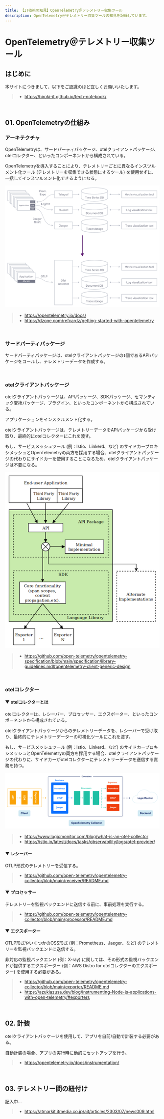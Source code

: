 ```yaml
---
title: 【IT技術の知見】OpenTelemetry＠テレメトリー収集ツール
description: OpenTelemetry＠テレメトリー収集ツールの知見を記録しています。
---
```


# OpenTelemetry＠テレメトリー収集ツール

## はじめに

本サイトにつきまして、以下をご認識のほど宜しくお願いいたします。

> - https://hiroki-it.github.io/tech-notebook/

<br>

## 01. OpenTelemetryの仕組み

### アーキテクチャ

OpenTelemetryは、サードパーティパッケージ、otelクライアントパッケージ、otelコレクター、といったコンポーネントから構成されている。

OpenTelemetryを導入することにより、テレメトリーごとに異なるインスツルメント化ツール (テレメトリーを収集できる状態にするツール) を使用せずに、一括してインスツルメント化できるようになる。

![open-telemetry_architecture](https://raw.githubusercontent.com/hiroki-it/tech-notebook-images/master/images/open-telemetry_architecture.png)

> - https://opentelemetry.io/docs/
> - https://dzone.com/refcardz/getting-started-with-opentelemetry

<br>

### サードパーティパッケージ

サードパーティパッケージは、otelクライアントパッケージの`1`個であるAPIパッケージをコールし、テレメトリーデータを作成する。

<br>

### otelクライアントパッケージ

otelクライアントパッケージは、APIパッケージ、SDKパッケージ、セマンティック変換パッケージ、プラグイン、といったコンポーネントから構成されている。

アプリケーションをインスツルメント化する。

otelクライアントパッケージは、テレメトリーデータをAPIパッケージから受け取り、最終的にotelコレクターにこれを渡す。

もし、サービスメッシュツール (例：Istio、Linkerd、など) のサイドカープロキシメッシュとOpenTelemetryの両方を採用する場合、otelクライアントパッケージの代わりにサイドカーを使用することになるため、otelクライアントパッケージは不要になる。

![open-telemetry_client-package](https://raw.githubusercontent.com/hiroki-it/tech-notebook-images/master/images/open-telemetry_client-package.png)

> - https://github.com/open-telemetry/opentelemetry-specification/blob/main/specification/library-guidelines.md#opentelemetry-client-generic-design

<br>

### otelコレクター

#### ▼ otelコレクターとは

otelコレクターは、レシーバー、プロセッサー、エクスポーター、といったコンポーネントから構成されている。

otelクライアントパッケージからのテレメトリーデータを、レシーバーで受け取り、最終的にテレメトリーデーターの可視化ツールにこれを渡す。

もし、サービスメッシュツール (例：Istio、Linkerd、など) のサイドカープロキシメッシュとOpenTelemetryの両方を採用する場合、otelクライアントパッケージの代わりに、サイドカーがotelコレクターにテレメトリーデータを送信する責務を持つ。

![open-telemetry_collector](https://raw.githubusercontent.com/hiroki-it/tech-notebook-images/master/images/open-telemetry_collector.png)

> - https://www.logicmonitor.com/blog/what-is-an-otel-collector
> - https://istio.io/latest/docs/tasks/observability/logs/otel-provider/

#### ▼ レシーバー

OTLP形式のテレメトリーを受信する。

> - https://github.com/open-telemetry/opentelemetry-collector/blob/main/receiver/README.md

#### ▼ プロセッサー

テレメトリーを監視バックエンドに送信する前に、事前処理を実行する。

> - https://github.com/open-telemetry/opentelemetry-collector/blob/main/processor/README.md

#### ▼ エクスポーター

OTLP形式やいくつかのOSS形式 (例：Prometheus、Jaeger、など) のテレメトリーを監視バックエンドに送信する。

非対応の監視バックエンド (例：X-ray) に関しては、その形式の監視バックエンドが提供するエクスポーター (例：AWS Distro for otelコレクターのエクスポーター) を使用する必要がある。

> - https://github.com/open-telemetry/opentelemetry-collector/blob/main/exporter/README.md
> - https://azukiazusa.dev/blog/instrumenting-Node-js-applications-with-open-telemetry/#exporters

<br>

## 02. 計装

otelクライアントパッケージを使用して、アプリを自前/自動で計装する必要がある。

自動計装の場合、アプリの実行時に動的にセットアップを行う。

> - https://opentelemetry.io/docs/instrumentation/

<br>

## 03. テレメトリー間の紐付け

記入中...

> - https://atmarkit.itmedia.co.jp/ait/articles/2303/07/news009.html

<br>

